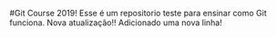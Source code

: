 #Git Course 2019!
Esse é  um repositorio teste para ensinar como Git funciona.
Nova atualização!!
Adicionado uma nova linha!